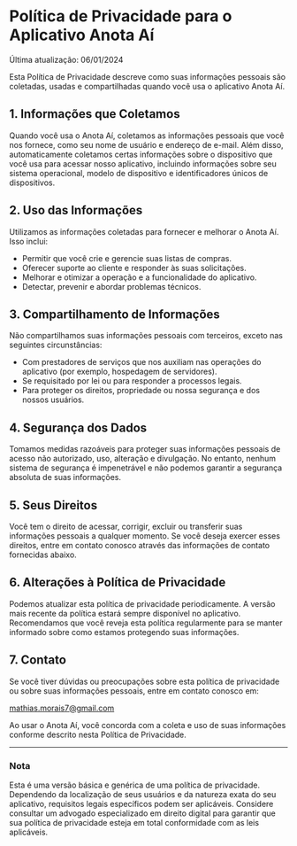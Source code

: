 # Política de Privacidade para o Aplicativo Anota Aí

Última atualização: 06/01/2024

Esta Política de Privacidade descreve como suas informações pessoais são coletadas, usadas e compartilhadas quando você usa o aplicativo Anota Aí.

## 1. Informações que Coletamos

Quando você usa o Anota Aí, coletamos as informações pessoais que você nos fornece, como seu nome de usuário e endereço de e-mail. Além disso, automaticamente coletamos certas informações sobre o dispositivo que você usa para acessar nosso aplicativo, incluindo informações sobre seu sistema operacional, modelo de dispositivo e identificadores únicos de dispositivos.

## 2. Uso das Informações

Utilizamos as informações coletadas para fornecer e melhorar o Anota Aí. Isso inclui:

- Permitir que você crie e gerencie suas listas de compras.
- Oferecer suporte ao cliente e responder às suas solicitações.
- Melhorar e otimizar a operação e a funcionalidade do aplicativo.
- Detectar, prevenir e abordar problemas técnicos.

## 3. Compartilhamento de Informações

Não compartilhamos suas informações pessoais com terceiros, exceto nas seguintes circunstâncias:

- Com prestadores de serviços que nos auxiliam nas operações do aplicativo (por exemplo, hospedagem de servidores).
- Se requisitado por lei ou para responder a processos legais.
- Para proteger os direitos, propriedade ou nossa segurança e dos nossos usuários.

## 4. Segurança dos Dados

Tomamos medidas razoáveis para proteger suas informações pessoais de acesso não autorizado, uso, alteração e divulgação. No entanto, nenhum sistema de segurança é impenetrável e não podemos garantir a segurança absoluta de suas informações.

## 5. Seus Direitos

Você tem o direito de acessar, corrigir, excluir ou transferir suas informações pessoais a qualquer momento. Se você deseja exercer esses direitos, entre em contato conosco através das informações de contato fornecidas abaixo.

## 6. Alterações à Política de Privacidade

Podemos atualizar esta política de privacidade periodicamente. A versão mais recente da política estará sempre disponível no aplicativo. Recomendamos que você reveja esta política regularmente para se manter informado sobre como estamos protegendo suas informações.

## 7. Contato

Se você tiver dúvidas ou preocupações sobre esta política de privacidade ou sobre suas informações pessoais, entre em contato conosco em:

<mathias.morais7@gmail.com>

Ao usar o Anota Aí, você concorda com a coleta e uso de suas informações conforme descrito nesta Política de Privacidade.

---

### Nota

Esta é uma versão básica e genérica de uma política de privacidade. Dependendo da localização de seus usuários e da natureza exata do seu aplicativo, requisitos legais específicos podem ser aplicáveis. Considere consultar um advogado especializado em direito digital para garantir que sua política de privacidade esteja em total conformidade com as leis aplicáveis.
